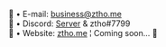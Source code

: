 📃 • E-mail: <a href="mailto:business@ztho.me">business@ztho.me</a><br>
🔵 • Discord: <a href="https://discord.gg/comingsoon">Server</a> & ztho#7799<br>
🔧 • Website: <a href="https://ztho.me/">ztho.me</a> ¦ Coming soon... 🫡
